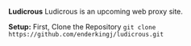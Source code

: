 **Ludicrous**
Ludicrous is an upcoming web proxy site.

**Setup:**
First, Clone the Repository
`git clone https://github.com/enderkingj/ludicrous.git`